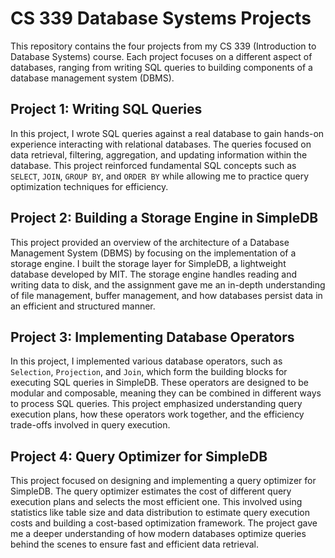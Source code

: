 # CS 339 Database Systems Projects

This repository contains the four projects from my CS 339 (Introduction to Database Systems) course. Each project focuses on a different aspect of databases, ranging from writing SQL queries to building components of a database management system (DBMS).

## Project 1: Writing SQL Queries
In this project, I wrote SQL queries against a real database to gain hands-on experience interacting with relational databases. The queries focused on data retrieval, filtering, aggregation, and updating information within the database. This project reinforced fundamental SQL concepts such as `SELECT`, `JOIN`, `GROUP BY`, and `ORDER BY` while allowing me to practice query optimization techniques for efficiency.

## Project 2: Building a Storage Engine in SimpleDB
This project provided an overview of the architecture of a Database Management System (DBMS) by focusing on the implementation of a storage engine. I built the storage layer for SimpleDB, a lightweight database developed by MIT. The storage engine handles reading and writing data to disk, and the assignment gave me an in-depth understanding of file management, buffer management, and how databases persist data in an efficient and structured manner.

## Project 3: Implementing Database Operators
In this project, I implemented various database operators, such as `Selection`, `Projection`, and `Join`, which form the building blocks for executing SQL queries in SimpleDB. These operators are designed to be modular and composable, meaning they can be combined in different ways to process SQL queries. This project emphasized understanding query execution plans, how these operators work together, and the efficiency trade-offs involved in query execution.

## Project 4: Query Optimizer for SimpleDB
This project focused on designing and implementing a query optimizer for SimpleDB. The query optimizer estimates the cost of different query execution plans and selects the most efficient one. This involved using statistics like table size and data distribution to estimate query execution costs and building a cost-based optimization framework. The project gave me a deeper understanding of how modern databases optimize queries behind the scenes to ensure fast and efficient data retrieval.
